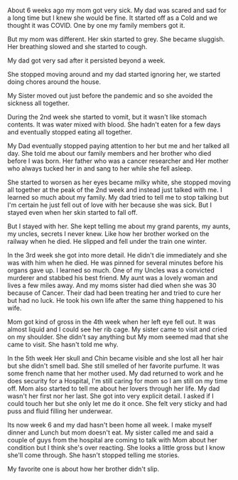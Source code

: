 About 6 weeks ago my mom got very sick. My dad was scared and sad for a long time but I knew she would be fine. It started off as a Cold and we thought it was COVID. One by one my family members got it. 

But my mom was different. Her skin started to grey. She became sluggish. Her breathing slowed and she started to cough. 

My dad got very sad after it persisted beyond a week. 

She stopped moving around and my dad started ignoring her, we started doing chores around the house. 

My Sister moved out just before the pandemic and so she avoided the sickness all together. 

During the 2nd week she started to vomit, but it wasn't like stomach contents. It was water mixed with blood. She hadn't eaten for a few days and eventually stopped eating all together.

My Dad eventually stopped paying attention to her but me and her talked all day. She told me about our family members and her brother who died before I was born. Her father who was a cancer researcher and Her mother who always tucked her in and sang to her while she fell asleep. 

She started to worsen as her eyes became milky white, she stopped moving all together at the peak of the 2nd week and instead just talked with me. I learned so much about my family. My dad tried to tell me to stop talking but I'm certain he just fell out of love with her because she was sick. But I stayed even when her skin started to fall off. 

But I stayed with her. She kept telling me about my grand parents, my aunts, my uncles, secrets I never knew. Like how her brother worked on the railway when he died. He slipped and fell under the train one winter. 

In the 3rd week she got into more detail. He didn't die immediately and she was with him when he died. He was pinned for several minutes before his organs gave up. I learned so much. One of my Uncles was a convicted murderer and stabbed his best friend. My aunt was a lovely woman and lives a few miles away.  And my moms sister had died when she was 30 because of Cancer. Their dad had been treating her and tried to cure her but had no luck. He took his own life after the same thing happened to his wife.

Mom got kind of gross in the 4th week when her left eye fell out. It was almost liquid and I could see her rib cage. My sister came to visit and cried on my shoulder. She didn't say anything but My mom seemed mad that she came to visit. She hasn't told me why. 

In the 5th week Her skull and Chin became visible and she lost all her hair but she didn't smell bad. She still smelled of her favorite purfume. It was some french name that her mother used. My dad returned to work and he does security for a Hospital, I'm still caring for mom so I am still on my time off. Mom also started to tell me about her lovers through her life. My dad wasn't her first nor her last. She got into very explicit detail. I asked if I could touch her but she only let me do it once. She felt very sticky and had puss and fluid filling her underwear.

Its now week 6 and my dad hasn't been home all week. I make myself dinner and Lunch but mom doesn't eat. My sister called me and said a couple of guys from the hospital are coming to talk with Mom about her condition but I think she's over reacting. She looks a little gross but I know she'll come through. She hasn't stopped telling me stories. 

My favorite one is about how her brother didn't slip.